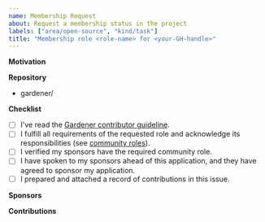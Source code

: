 ```yaml
---
name: Membership Request
about: Request a membership status in the project
labels: ["area/open-source", "kind/task"]
title: "Membership role <role-name> for <your-GH-handle>"
---
```


**Motivation**
<!--
Describe the motivation of this request and your background shortly - we'd like to know you :-)
-->

**Repository**
- gardener/<repository-name>

**Checklist**
- [ ] I've read the [Gardener contributor guideline](https://github.com/gardener/gardener/blob/master/CONTRIBUTING.md).
- [ ] I fulfill all requirements of the requested role and acknowledge its responsibilities (see [community roles](https://gardener.cloud/docs/contribute/code/roles)).
- [ ] I verified my sponsors have the required community role.
- [ ] I have spoken to my sponsors ahead of this application, and they have agreed to sponsor my application.
- [ ] I prepared and attached a record of contributions in this issue.

**Sponsors**
<!--
Mention your sponsors here
@sponsor1
@sponsor2
-->

**Contributions**
<!--
List your representative and most important contributions here to help members to process your request.

- Link to PR#1
- Link to PR#2 
- Link to GEP#1
- Link to issue #1
- Link to community review meeting contribution
- ...
-->

